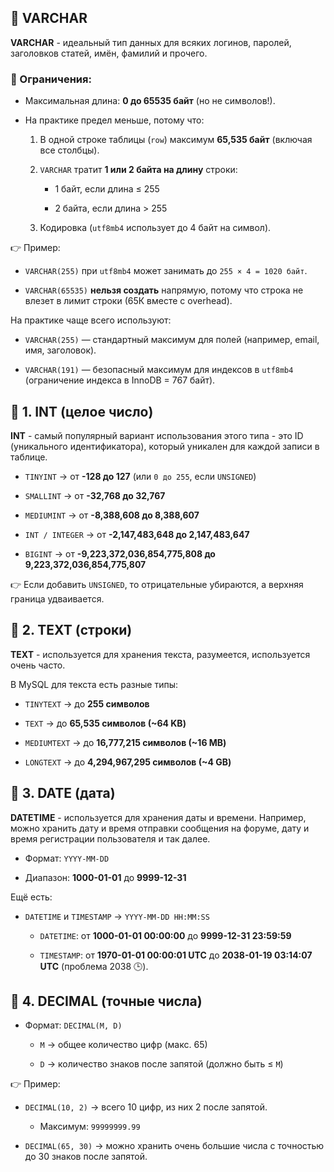 ## 🔹 **VARCHAR**

**VARCHAR** - идеальный тип данных для всяких логинов, паролей, заголовков статей, имён, фамилий и прочего. 

### 📌 Ограничения:

- Максимальная длина: **0 до 65535 байт** (но не символов!).
    
- На практике предел меньше, потому что:
    
    1. В одной строке таблицы (`row`) максимум **65,535 байт** (включая все столбцы).
        
    2. `VARCHAR` тратит **1 или 2 байта на длину** строки:
        
        - 1 байт, если длина ≤ 255
            
        - 2 байта, если длина > 255
            
    3. Кодировка (`utf8mb4` использует до 4 байт на символ).
        

👉 Пример:

- `VARCHAR(255)` при `utf8mb4` может занимать до `255 × 4 = 1020 байт`.
    
- `VARCHAR(65535)` **нельзя создать** напрямую, потому что строка не влезет в лимит строки (65К вместе с overhead).
    

На практике чаще всего используют:

- `VARCHAR(255)` — стандартный максимум для полей (например, email, имя, заголовок).
    
- `VARCHAR(191)` — безопасный максимум для индексов в `utf8mb4` (ограничение индекса в InnoDB = 767 байт).

## 🔹 **1. INT (целое число)**

**INT** - самый популярный вариант использования этого типа - это ID (уникального идентификатора), который уникален для каждой записи в таблице. 

- `TINYINT` → от **-128 до 127** (или `0 до 255`, если `UNSIGNED`)
    
- `SMALLINT` → от **-32,768 до 32,767**
    
- `MEDIUMINT` → от **-8,388,608 до 8,388,607**
    
- `INT / INTEGER` → от **-2,147,483,648 до 2,147,483,647**
    
- `BIGINT` → от **-9,223,372,036,854,775,808 до 9,223,372,036,854,775,807**
    

👉 Если добавить `UNSIGNED`, то отрицательные убираются, а верхняя граница удваивается.

## 🔹 **2. TEXT (строки)**

**TEXT** - используется для хранения текста, разумеется, используется очень часто. 


В MySQL для текста есть разные типы:

- `TINYTEXT` → до **255 символов**
    
- `TEXT` → до **65,535 символов (~64 KB)**
    
- `MEDIUMTEXT` → до **16,777,215 символов (~16 MB)**
    
- `LONGTEXT` → до **4,294,967,295 символов (~4 GB)**


## 🔹 **3. DATE (дата)**

**DATETIME** - используется для хранения даты и времени. Например, можно хранить дату и время отправки сообщения на форуме, дату и время регистрации пользователя и так далее.

- Формат: `YYYY-MM-DD`
    
- Диапазон: **1000-01-01** до **9999-12-31**
    

Ещё есть:

- `DATETIME` и `TIMESTAMP` → `YYYY-MM-DD HH:MM:SS`
    
    - `DATETIME`: от **1000-01-01 00:00:00** до **9999-12-31 23:59:59**
        
    - `TIMESTAMP`: от **1970-01-01 00:00:01 UTC** до **2038-01-19 03:14:07 UTC** (проблема 2038 🕒).

## 🔹 **4. DECIMAL (точные числа)**

- Формат: `DECIMAL(M, D)`
    
    - `M` → общее количество цифр (макс. 65)
        
    - `D` → количество знаков после запятой (должно быть ≤ `M`)
        

👉 Пример:

- `DECIMAL(10, 2)` → всего 10 цифр, из них 2 после запятой.
    
    - Максимум: `99999999.99`
        
- `DECIMAL(65, 30)` → можно хранить очень большие числа с точностью до 30 знаков после запятой.

